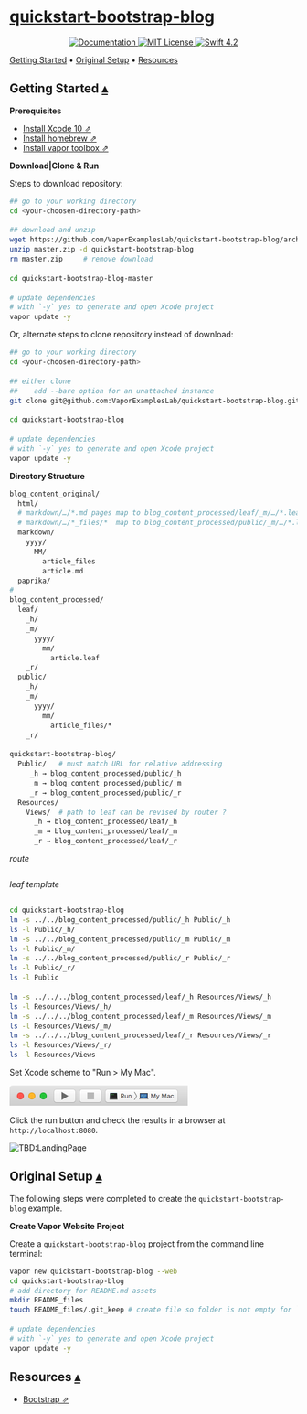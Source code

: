 # [quickstart-bootstrap-blog][t]
[t]:https://github.com/VaporExamplesLab/quickstart-bootstrap-blog

<p align="center">
    <a href="http://docs.vapor.codes/3.0/">
        <img src="http://img.shields.io/badge/read_the-docs-2196f3.svg" alt="Documentation">
    </a>
    <a href="LICENSE">
        <img src="http://img.shields.io/badge/license-MIT-brightgreen.svg" alt="MIT License">
    </a>
    <a href="https://swift.org">
        <img src="http://img.shields.io/badge/swift-4.2-brightgreen.svg" alt="Swift 4.2">
    </a>
</p>

<a id="toc"></a>
[Getting Started](#GettingStarted) •
[Original Setup](#OriginalSetup) •
[Resources](#Resources) 

## Getting Started <span id="GettingStarted">[▴](#toc)</span>

**Prerequisites**

* [Install Xcode 10 ⇗](https://itunes.apple.com/us/app/xcode/id497799835?mt=12)
* [Install homebrew ⇗](https://brew.sh/)
* [Install vapor toolbox ⇗](https://docs.vapor.codes/3.0/install/macos/)

**Download|Clone & Run**

Steps to download repository:

``` bash
## go to your working directory
cd <your-choosen-directory-path>

## download and unzip
wget https://github.com/VaporExamplesLab/quickstart-bootstrap-blog/archive/master.zip
unzip master.zip -d quickstart-bootstrap-blog
rm master.zip     # remove download

cd quickstart-bootstrap-blog-master

# update dependencies 
# with `-y` yes to generate and open Xcode project
vapor update -y
```

Or, alternate steps to clone repository instead of download:

``` bash
## go to your working directory
cd <your-choosen-directory-path>

## either clone
##    add --bare option for an unattached instance
git clone git@github.com:VaporExamplesLab/quickstart-bootstrap-blog.git 

cd quickstart-bootstrap-blog

# update dependencies 
# with `-y` yes to generate and open Xcode project
vapor update -y
```

**Directory Structure**

``` bash
blog_content_original/
  html/
  # markdown/…/*.md pages map to blog_content_processed/leaf/_m/…/*.leaf
  # markdown/…/*_files/*  map to blog_content_processed/public/_m/…/*.leaf
  markdown/   
    yyyy/
      MM/
        article_files
        article.md
  paprika/
#
blog_content_processed/
  leaf/
    _h/
    _m/
      yyyy/
        mm/
          article.leaf
    _r/
  public/
    _h/
    _m/
      yyyy/
        mm/
          article_files/*
    _r/

quickstart-bootstrap-blog/
  Public/   # must match URL for relative addressing
     _h → blog_content_processed/public/_h
     _m → blog_content_processed/public/_m
     _r → blog_content_processed/public/_r
  Resources/
    Views/  # path to leaf can be revised by router ?
      _h → blog_content_processed/leaf/_h
      _m → blog_content_processed/leaf/_m
      _r → blog_content_processed/leaf/_r
```

_route_

``` swift
```

_leaf template_

``` leaf
```

``` bash
cd quickstart-bootstrap-blog
ln -s ../../blog_content_processed/public/_h Public/_h 
ls -l Public/_h/
ln -s ../../blog_content_processed/public/_m Public/_m 
ls -l Public/_m/
ln -s ../../blog_content_processed/public/_r Public/_r 
ls -l Public/_r/
ls -l Public

ln -s ../../../blog_content_processed/leaf/_h Resources/Views/_h 
ls -l Resources/Views/_h/
ln -s ../../../blog_content_processed/leaf/_m Resources/Views/_m 
ls -l Resources/Views/_m/
ln -s ../../../blog_content_processed/leaf/_r Resources/Views/_r 
ls -l Resources/Views/_r/
ls -l Resources/Views
```

Set Xcode scheme to "Run > My Mac".

![](README_files/XcodeScheme.png)

Click the run button and check the results in a browser at `http://localhost:8080`.

![TBD:LandingPage](README_files/LandingPage.png)

## Original Setup <span id="OriginalSetup">[▴](#toc)</span>

The following steps were completed to create the `quickstart-bootstrap-blog` example. 


**Create Vapor Website Project**

Create a `quickstart-bootstrap-blog` project from the command line terminal:

``` bash
vapor new quickstart-bootstrap-blog --web
cd quickstart-bootstrap-blog
# add directory for README.md assets
mkdir README_files 
touch README_files/.git_keep # create file so folder is not empty for `git`  

# update dependencies 
# with `-y` yes to generate and open Xcode project
vapor update -y
```



## Resources <span id="Resources">[▴](#toc)</span>

* [Bootstrap ⇗](https://getbootstrap.com)
